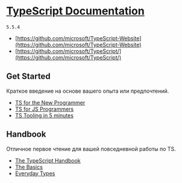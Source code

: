 # [TypeScript Documentation](../index.md)

`5.5.4`

- [https://github.com/microsoft/TypeScript-Website](https://github.com/microsoft/TypeScript-Website)
- [https://github.com/microsoft/TypeScript/](https://github.com/microsoft/TypeScript/)

## Get Started

Краткое введение на основе вашего опыта или предпочтений.

- [TS for the New Programmer](<./1. Get Started/1. TS for the New Programmer.md>)
- [TS for JS Programmers](<./1. Get Started/2. TS for JS Programmers.md>)
- [TS Tooling in 5 minutes](<./1. Get Started/3. TS Tooling in 5 minutes.md>)

## Handbook

Отличное первое чтение для вашей повседневной работы по TS.

- [The TypeScript Handbook](<./2. Handbook/1. The TypeScript Handbook.md>)
- [The Basics](<./2. Handbook/2. The Basics.md>)
- [Everyday Types](<./2. Handbook/3. Everyday Types.md>)
